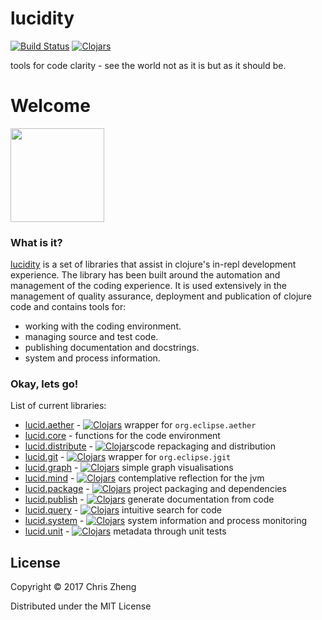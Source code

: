 # lucidity

[![Build Status](https://travis-ci.org/zcaudate/lucidity.png?branch=master)](https://travis-ci.org/zcaudate/lucidity)
[![Clojars](https://img.shields.io/clojars/v/im.chit/lucid.svg)](https://clojars.org/im.chit/lucid)

tools for code clarity - see the world not as it is but as it should be.

# Welcome

<img src="http://docs.caudate.me/lucidity/img/logo.png" width="150"></img>

### What is it?

[lucidity](https://github.com/zcaudate/lucidity) is a set of libraries that assist in clojure's in-repl development experience. The library has been built around the automation and management of the coding experience. It is used extensively in the management of quality assurance, deployment and publication of clojure code and contains tools for:

- working with the coding environment.
- managing source and test code.
- publishing documentation and docstrings.
- system and process information.

### Okay, lets go!

List of current libraries:

- [lucid.aether](http://docs.caudate.me/lucidity/lucid-aether.html) - 
[![Clojars](https://img.shields.io/clojars/v/im.chit/lucid.aether.svg)](https://clojars.org/im.chit/lucid.aether) wrapper for `org.eclipse.aether`
- [lucid.core](http://docs.caudate.me/lucidity/lucid-core.html) - functions for the code environment
- [lucid.distribute](http://docs.caudate.me/lucidity/lucid-distribute.html) - 
[![Clojars](https://img.shields.io/clojars/v/im.chit/lucid.distribute.svg)](https://clojars.org/im.chit/lucid.distribute)code repackaging and distribution
- [lucid.git](http://docs.caudate.me/lucidity/lucid-git.html) - 
[![Clojars](https://img.shields.io/clojars/v/im.chit/lucid.git.svg)](https://clojars.org/im.chit/lucid.git)
wrapper for `org.eclipse.jgit`
- [lucid.graph](http://docs.caudate.me/lucidity/lucid-graph.html) - 
[![Clojars](https://img.shields.io/clojars/v/im.chit/lucid.graph.svg)](https://clojars.org/im.chit/lucid.graph)
simple graph visualisations
- [lucid.mind](http://docs.caudate.me/lucidity/lucid-mind.html) - 
[![Clojars](https://img.shields.io/clojars/v/im.chit/lucid.mind.svg)](https://clojars.org/im.chit/lucid.mind)
contemplative reflection for the jvm
- [lucid.package](http://docs.caudate.me/lucidity/lucid-package.html) - 
[![Clojars](https://img.shields.io/clojars/v/im.chit/lucid.package.svg)](https://clojars.org/im.chit/lucid.package)
project packaging and dependencies
- [lucid.publish](http://docs.caudate.me/lucidity/lucid-publish.html) - 
[![Clojars](https://img.shields.io/clojars/v/im.chit/lucid.publish.svg)](https://clojars.org/im.chit/lucid.publish)
generate documentation from code
- [lucid.query](http://docs.caudate.me/lucidity/lucid-query.html) - 
[![Clojars](https://img.shields.io/clojars/v/im.chit/lucid.query.svg)](https://clojars.org/im.chit/lucid.query)
intuitive search for code
- [lucid.system](http://docs.caudate.me/lucidity/lucid-system.html) - 
[![Clojars](https://img.shields.io/clojars/v/im.chit/lucid.system.svg)](https://clojars.org/im.chit/lucid.system)
system information and process monitoring
- [lucid.unit](http://docs.caudate.me/lucidity/lucid-unit.html) - 
[![Clojars](https://img.shields.io/clojars/v/im.chit/lucid.unit.svg)](https://clojars.org/im.chit/lucid.unit)
metadata through unit tests

## License

Copyright © 2017 Chris Zheng

Distributed under the MIT License
